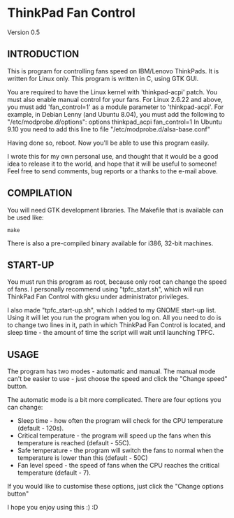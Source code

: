 ThinkPad Fan Control
============================

Version 0.5



INTRODUCTION
---------------------
This is program for controlling fans speed on IBM/Lenovo ThinkPads. It is written
for Linux only. This program is written in C, using GTK GUI.
 
You are required to have the Linux kernel with 'thinkpad-acpi' patch.
You must also enable manual control for your fans. For Linux 2.6.22 and above,
you must add 'fan_control=1' as a module parameter to 'thinkpad-acpi'.
For example, in Debian Lenny (and Ubuntu 8.04), you must add the following
to "/etc/modprobe.d/options":
        options thinkpad_acpi fan_control=1
In Ubuntu 9.10 you need to add this line to file "/etc/modprobe.d/alsa-base.conf"
 
Having done so, reboot. Now you'll be able to use this program easily.
 
I wrote this for my own personal use, and thought that it would be a good idea
to release it to the world, and hope that it will be useful to someone!
Feel free to send comments, bug reports or a thanks to the e-mail above.


COMPILATION
---------------------
You will need GTK development libraries. The Makefile that is available can
be used like:

    make

There is also a pre-compiled binary available for i386, 32-bit machines.

START-UP
---------------------------------
You must run this program as root, because only root can change the speed of fans.
I personally recommend using "tpfc_start.sh", which will run ThinkPad Fan Control
with gksu under administrator privileges.
 
I also made "tpfc_start-up.sh", which I added to my GNOME start-up list.
Using it will let you run the program when you log on. All you need to do is to
change two lines in it, path in which ThinkPad Fan Control is located, and sleep
time - the amount of time the script will wait until launching TPFC.


USAGE
--------------------
The program has two modes - automatic and manual. The manual mode can't be easier
to use - just choose the speed and click the "Change speed" button.

The automatic mode is a bit more complicated. There are four options you can change:
* Sleep time - how often the program will check for the CPU
  temperature (default - 120s).
* Critical temperature - the program will speed up the fans
  when this temperature is reached (default - 55C).
* Safe temperature - the program will switch the fans to normal when the
  temperature is lower than this (default - 50C)
* Fan level speed - the speed of fans when the CPU reaches the critical 
  temperature (default - 7).
 
If you would like to customise these options, just click the 
"Change options button"


I hope you enjoy using this :) :D

